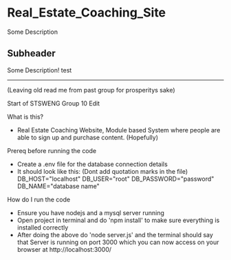 # Real_Estate_Coaching_Site

Some Description

## Subheader

Some Description!
test

-------------------------------------
(Leaving old read me from past group for prosperitys sake)

Start of STSWENG Group 10 Edit

What is this?
- Real Estate Coaching Website, Module based System where people are able to sign up and purchase content. (Hopefully)

Prereq before running the code
- Create a .env file for the database connection details
- It should look like this: (Dont add quotation marks in the file) 
DB_HOST="localhost"
DB_USER="root"
DB_PASSWORD="password"
DB_NAME="database name"

How do I run the code
- Ensure you have nodejs and a mysql server running
- Open project in terminal and do 'npm install' to make sure everything is installed correctly
- After doing the above do 'node server.js' and the terminal should say that Server is running on port 3000 which you can now access on your browser at http://localhost:3000/


